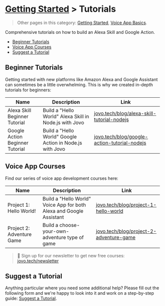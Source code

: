# [Getting Started](../) > Tutorials

> Other pages in this category: [Getting Started](./), [Voice App Basics](./voice-app-basics.md).

Comprehensive tutorials on how to build an Alexa Skill and Google Action.

* [Beginner Tutorials](#beginner-tutorials)
* [Voice App Courses](#voice-app-courses)
* [Suggest a Tutorial](#suggest-a-tutorial)


## Beginner Tutorials

Getting started with new platforms like Amazon Alexa and Google Assistant can sometimes be a little overwhelming. This is why we created in-depth tutorials for beginners:

Name | Description | Link
------------ | ------------- | -------------
Alexa Skill Beginner Tutorial | Build a "Hello World" Alexa Skill in Node.js with Jovo | [jovo.tech/blog/alexa-skill-tutorial-nodejs](https://www.jovo.tech/blog/alexa-skill-tutorial-nodejs/)
Google Action Beginner Tutorial | Build a "Hello World" Google Action in Node.js with Jovo | [jovo.tech/blog/google-action-tutorial-nodejs](https://www.jovo.tech/blog/google-action-tutorial-nodejs/)


## Voice App Courses

Find our series of voice app development courses here:

Name | Description | Link
------------ | ------------- | -------------
Project 1: Hello World! | Build a "Hello World" Voice App for both Alexa and Google Assistant | [jovo.tech/blog/project-1-hello-world](https://www.jovo.tech/blog/project-1-hello-world/)
Project 2: Adventure Game | Build a choose-your-own-adventure type of game | [jovo.tech/blog/project-2-adventure-game](https://www.jovo.tech/blog/project-2-adventure-game/)

> 🚀 Sign up for our newsletter to get new free courses: [jovo.tech/newsletter](https://www.jovo.tech/newsletter)


## Suggest a Tutorial

Anything particular where you need some additional help? Please fill out the following form and we're happy to look into it and work on a step-by-step guide: [Suggest a Tutorial](https://jovo.typeform.com/to/qqD2t6).